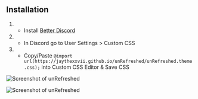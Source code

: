 ## Installation
1. - Install [Better Discord](https://betterdiscord.app/)
2. - In Discord go to User Settings > Custom CSS
3. - Copy/Paste `@import url(https://jaythexxvii.github.io/unRefreshed/unRefreshed.theme.css);` into Custom CSS Editor & Save CSS



![Screenshot of unRefreshed](https://jaythexxvii.github.io/Assets/unRefreshed-Logo.png)


![Screenshot of unRefreshed](https://jaythexxvii.github.io/Assets/unRefreshed.gif)
